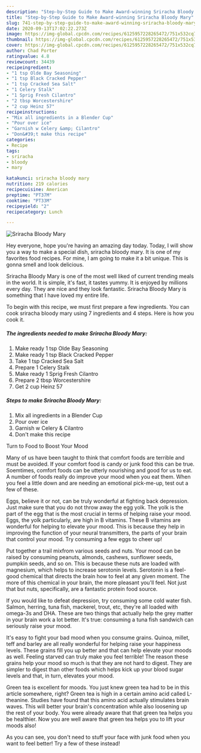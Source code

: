 ```yaml
---
description: "Step-by-Step Guide to Make Award-winning Sriracha Bloody Mary"
title: "Step-by-Step Guide to Make Award-winning Sriracha Bloody Mary"
slug: 741-step-by-step-guide-to-make-award-winning-sriracha-bloody-mary
date: 2020-09-13T17:02:22.273Z
image: https://img-global.cpcdn.com/recipes/6125957228265472/751x532cq70/sriracha-bloody-mary-recipe-main-photo.jpg
thumbnail: https://img-global.cpcdn.com/recipes/6125957228265472/751x532cq70/sriracha-bloody-mary-recipe-main-photo.jpg
cover: https://img-global.cpcdn.com/recipes/6125957228265472/751x532cq70/sriracha-bloody-mary-recipe-main-photo.jpg
author: Chad Porter
ratingvalue: 4.8
reviewcount: 34439
recipeingredient:
- "1 tsp Olde Bay Seasoning"
- "1 tsp Black Cracked Pepper"
- "1 tsp Cracked Sea Salt"
- "1 Celery Stalk"
- "1 Sprig Fresh Cilantro"
- "2 tbsp Worcestershire"
- "2 cup Heinz 57"
recipeinstructions:
- "Mix all ingredients in a Blender Cup"
- "Pour over ice"
- "Garnish w Celery &amp; Cilantro"
- "Don&#39;t make this recipe"
categories:
- Recipe
tags:
- sriracha
- bloody
- mary

katakunci: sriracha bloody mary 
nutrition: 219 calories
recipecuisine: American
preptime: "PT37M"
cooktime: "PT33M"
recipeyield: "2"
recipecategory: Lunch

---
```



![Sriracha Bloody Mary](https://img-global.cpcdn.com/recipes/6125957228265472/751x532cq70/sriracha-bloody-mary-recipe-main-photo.jpg)

Hey everyone, hope you're having an amazing day today. Today, I will show you a way to make a special dish, sriracha bloody mary. It is one of my favorites food recipes. For mine, I am going to make it a bit unique. This is gonna smell and look delicious.



Sriracha Bloody Mary is one of the most well liked of current trending meals in the world. It is simple, it's fast, it tastes yummy. It is enjoyed by millions every day. They are nice and they look fantastic. Sriracha Bloody Mary is something that I have loved my entire life.


To begin with this recipe, we must first prepare a few ingredients. You can cook sriracha bloody mary using 7 ingredients and 4 steps. Here is how you cook it.

<!--inarticleads1-->

##### The ingredients needed to make Sriracha Bloody Mary:

1. Make ready 1 tsp Olde Bay Seasoning
1. Make ready 1 tsp Black Cracked Pepper
1. Take 1 tsp Cracked Sea Salt
1. Prepare 1 Celery Stalk
1. Make ready 1 Sprig Fresh Cilantro
1. Prepare 2 tbsp Worcestershire
1. Get 2 cup Heinz 57




<!--inarticleads2-->

##### Steps to make Sriracha Bloody Mary:

1. Mix all ingredients in a Blender Cup
1. Pour over ice
1. Garnish w Celery &amp; Cilantro
1. Don&#39;t make this recipe




Turn to Food to Boost Your Mood


Many of us have been taught to think that comfort foods are terrible and must be avoided. If your comfort food is candy or junk food this can be true. Soemtimes, comfort foods can be utterly nourishing and good for us to eat. A number of foods really do improve your mood when you eat them. When you feel a little down and are needing an emotional pick-me-up, test out a few of these.

Eggs, believe it or not, can be truly wonderful at fighting back depression. Just make sure that you do not throw away the egg yolk. The yolk is the part of the egg that is the most crucial in terms of helping raise your mood. Eggs, the yolk particularly, are high in B vitamins. These B vitamins are wonderful for helping to elevate your mood. This is because they help in improving the function of your neural transmitters, the parts of your brain that control your mood. Try consuming a few eggs to cheer up!

Put together a trail mixfrom various seeds and nuts. Your mood can be raised by consuming peanuts, almonds, cashews, sunflower seeds, pumpkin seeds, and so on. This is because these nuts are loaded with magnesium, which helps to increase serotonin levels. Serotonin is a feel-good chemical that directs the brain how to feel at any given moment. The more of this chemical in your brain, the more pleasant you'll feel. Not just that but nuts, specifically, are a fantastic protein food source.

If you would like to defeat depression, try consuming some cold water fish. Salmon, herring, tuna fish, mackerel, trout, etc, they're all loaded with omega-3s and DHA. These are two things that actually help the grey matter in your brain work a lot better. It's true: consuming a tuna fish sandwich can seriously raise your mood. 

It's easy to fight your bad mood when you consume grains. Quinoa, millet, teff and barley are all really wonderful for helping raise your happiness levels. These grains fill you up better and that can help elevate your moods as well. Feeling starved can truly make you feel terrible! The reason these grains help your mood so much is that they are not hard to digest. They are simpler to digest than other foods which helps kick up your blood sugar levels and that, in turn, elevates your mood.

Green tea is excellent for moods. You just knew green tea had to be in this article somewhere, right? Green tea is high in a certain amino acid called L-theanine. Studies have found that this amino acid actually stimulates brain waves. This will better your brain's concentration while also loosening up the rest of your body. You were already aware that that green tea helps you be healthier. Now you are well aware that green tea helps you to lift your moods also!

As you can see, you don't need to stuff your face with junk food when you want to feel better! Try a few of these instead!


